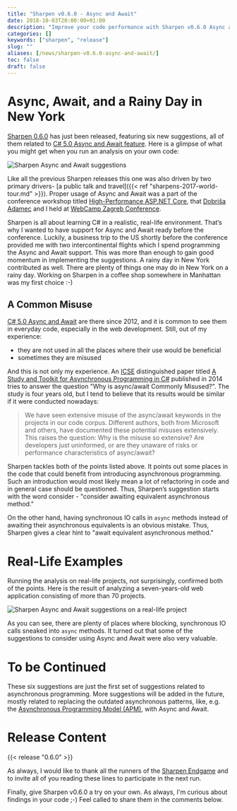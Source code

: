 ```yaml
---
title: "Sharpen v0.6.0 - Async and Await"
date: 2018-10-03T20:00:00+01:00
description: "Improve your code performance with Sharpen v0.6.0 Async and Await suggestions."
categories: []
keywords: ["sharpen", "release"]
slug: ""
aliases: [/news/sharpen-v0.6.0-async-and-await/]
toc: false
draft: false
---
```

# Async, Await, and a Rainy Day in New York

[Sharpen 0.6.0](https://marketplace.visualstudio.com/items?itemName=ironcev.sharpen) has just been released, featuring six new suggestions, all of them related to [C# 5.0 Async and Await feature](https://docs.microsoft.com/en-us/dotnet/csharp/programming-guide/concepts/async/). Here is a glimpse of what you might get when you run an analysis on your own code:

![Sharpen Async and Await suggestions](/images/blog/sharpen-v0.6.0-async-and-await/sharpen-async-await-suggestions.png)

Like all the previous Sharpen releases this one was also driven by two primary drivers- [a public talk and travel]({{< ref "sharpens-2017-world-tour.md" >}}). Proper usage of Async and Await was a part of the conference workshop titled [High-Performance ASP.NET Core](https://2018.webcampzg.org/workshops/high-performance-aspnet-core/), that [Dobriša Adamec](https://www.linkedin.com/in/dadamec/) and I held at [WebCamp Zagreb Conference](https://2018.webcampzg.org/).

Sharpen is all about learning C# in a realistic, real-life environment. That’s why I wanted to have support for Async and Await ready before the conference. Luckily, a business trip to the US shortly before the conference provided me with two intercontinental flights which I spend programming the Async and Await support. This was more than enough to gain good momentum in implementing the suggestions. A rainy day in New York contributed as well. There are plenty of things one may do in New York on a rainy day. Working on Sharpen in a coffee shop somewhere in Manhattan was my first choice :-)

## A Common Misuse

[C# 5.0 Async and Await](https://docs.microsoft.com/en-us/dotnet/csharp/programming-guide/concepts/async/) are there since 2012, and it is common to see them in everyday code, especially in the web development. Still, out of my experience:

- they are not used in all the places where their use would be beneficial
- sometimes they are misused

And this is not only my experience. An [ICSE](http://www.icse-conferences.org/) distinguished paper titled [A Study and Toolkit for Asynchronous Programming in C#](https://www.ideals.illinois.edu/bitstream/handle/2142/45837/okur-2014-icse.pdf?sequence=5&isAllowed=y) published in 2014 tries to answer the question "Why is async/await Commonly Misused?". The study is four years old, but I tend to believe that its results would be similar if it were conducted nowadays:

> We have seen extensive misuse of the async/await keywords in the projects in our code corpus. Different authors, both from Microsoft and others, have documented these potential misuses extensively. This raises the question: Why is the misuse so extensive? Are developers just uninformed, or are they unaware of risks or performance characteristics of async/await?

Sharpen tackles both of the points listed above. It points out some places in the code that could benefit from introducing asynchronous programming. Such an introduction would most likely mean a lot of refactoring in code and in general case should be questioned. Thus, Sharpen’s suggestion starts with the word consider - "consider awaiting equivalent asynchronous method."

On the other hand, having synchronous IO calls in `async` methods instead of awaiting their asynchronous equivalents is an obvious mistake. Thus, Sharpen gives a clear hint to "await equivalent asynchronous method."

# Real-Life Examples

Running the analysis on real-life projects, not surprisingly, confirmed both of the points. Here is the result of analyzing a seven-years-old web application consisting of more than 70 projects.

![Sharpen Async and Await suggestions on a real-life project](/images/blog/sharpen-v0.6.0-async-and-await/sharpen-async-await-suggestions-on-a-real-life-project.png)

As you can see, there are plenty of places where blocking, synchronous IO calls sneaked into `async` methods. It turned out that some of the suggestions to consider using Async and Await were also very valuable.

# To be Continued

These six suggestions are just the first set of suggestions related to asynchronous programming. More suggestions will be added in the future, mostly related to replacing the outdated asynchronous patterns, like, e.g. the [Asynchronous Programming Model (APM)](https://docs.microsoft.com/en-us/dotnet/standard/asynchronous-programming-patterns/asynchronous-programming-model-apm), with Async and Await.

# Release Content
{{< release "0.6.0" >}}

As always, I would like to thank all the runners of the [Sharpen Endgame](https://github.com/sharpenrocks/Sharpen/wiki/Endgame-for-v0.6.0) and to invite all of you reading these lines to participate in the next run.

Finally, give Sharpen v0.6.0 a try on your own. As always, I'm curious about findings in your code ;-) Feel called to share them in the comments below.

